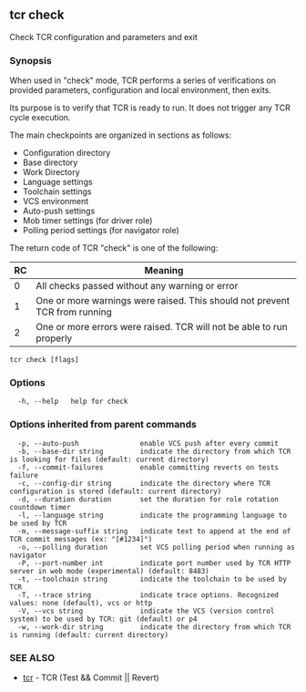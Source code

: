 ## tcr check

Check TCR configuration and parameters and exit

### Synopsis


When used in "check" mode, TCR performs a series of verifications on provided parameters,
configuration and local environment, then exits.

Its purpose is to verify that TCR is ready to run. It does not trigger any TCR cycle execution.

The main checkpoints are organized in sections as follows:

- Configuration directory
- Base directory
- Work Directory
- Language settings
- Toolchain settings
- VCS environment
- Auto-push settings
- Mob timer settings (for driver role)
- Polling period settings (for navigator role)

The return code of TCR "check" is one of the following:

| RC  | Meaning                                                                    |
|-----|----------------------------------------------------------------------------|
| 0   | All checks passed without any warning or error                             |
| 1   | One or more warnings were raised. This should not prevent TCR from running |
| 2   | One or more errors were raised. TCR will not be able to run properly       |


```
tcr check [flags]
```

### Options

```
  -h, --help   help for check
```

### Options inherited from parent commands

```
  -p, --auto-push               enable VCS push after every commit
  -b, --base-dir string         indicate the directory from which TCR is looking for files (default: current directory)
  -f, --commit-failures         enable committing reverts on tests failure
  -c, --config-dir string       indicate the directory where TCR configuration is stored (default: current directory)
  -d, --duration duration       set the duration for role rotation countdown timer
  -l, --language string         indicate the programming language to be used by TCR
  -m, --message-suffix string   indicate text to append at the end of TCR commit messages (ex: "[#1234]")
  -o, --polling duration        set VCS polling period when running as navigator
  -P, --port-number int         indicate port number used by TCR HTTP server in web mode (experimental) (default: 8483)
  -t, --toolchain string        indicate the toolchain to be used by TCR
  -T, --trace string            indicate trace options. Recognized values: none (default), vcs or http
  -V, --vcs string              indicate the VCS (version control system) to be used by TCR: git (default) or p4
  -w, --work-dir string         indicate the directory from which TCR is running (default: current directory)
```

### SEE ALSO

* [tcr](tcr.md)	 - TCR (Test && Commit || Revert)

